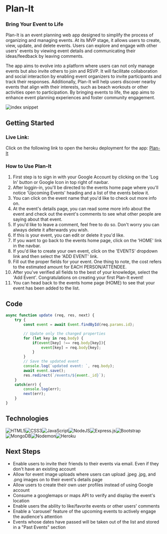 # Plan-It
### Bring Your Event to Life
Plan-It is an event planning web app designed to simplify the process of organizing and managing events. At its MVP stage, it allows users to create, view, update, and delete events. Users can explore and engage with other users' events by viewing event details and communicating their ideas/feedback by leaving comments. 

The app aims to evolve into a platform where users can not only manage events but also invite others to join and RSVP. It will facilitate collaboration and social interaction by enabling event organizers to invite participants and track their responses. Additionally, Plan-It will help users discover nearby events that align with their interests, such as beach workouts or other activities open to participation. By bringing events to life, the app aims to enhance event planning experiences and foster community engagement.

![index snippet]()

## Getting Started
### Live Link:
Click on the following link to open the heroku deployment for the app:
[Plan-It](https://plan-it-av-0a1ac1929ddc.herokuapp.com/)

### How to Use Plan-It
1. First step is to sign in with your Google Account by clicking on the 'Log In' button or Google Icon in top right of navbar.
2. After loggin-in, you'll be directed to the events home page where you'll notice 'Upcoming Events' heading and a list of the events below it.
3. You can click on the event name that you'd like to check out more info on.
4. At the event's details page, you can read some more info about the event and check out the event's comments to see what other people are saying about that event.
5. If you'd like to leave a comment, feel free to do so. Don't worry you can always delete it afterwards you wish.
6. If this is your event, you can edit or delete it you'd like.
7. If you want to go back to the events home page, click on the 'HOME' link in the navbar.
8. If you'd like to create your own event, click on the 'EVENTS' dropdown link and then select the 'ADD EVENT' link.
9. Fill out the proper fields for your event. One thing to note, the cost refers to the estimated amount for EACH PERSON/ATTENDEE.
10. After you've verified all fields to the best of your knowledge, select the 'Add Event'. Congratulations on creating your first Plan-It event!
11. You can head back to the events home page (HOME) to see that your event has been added to the list.

## Code
```js
async function update (req, res, next) {
    try {
        const event = await Event.findById(req.params.id);

        // Update only the changed properties
        for (let key in req.body) {
            if(event[key] !== req.body[key]){
                event[key] = req.body[key];
            }
        }
        // Save the updated event
        console.log(`updated event: `, req.body);
        await event.save();
        res.redirect(`/events/${event._id}`);
    }
    catch(err) {
        console.log(err);
        next(err);
    }
}
```

## Technologies
![HTML5](https://img.shields.io/badge/html5-%23E34F26.svg?style=for-the-badge&logo=html5&logoColor=white)![CSS3](https://img.shields.io/badge/css3-%231572B6.svg?style=for-the-badge&logo=css3&logoColor=white)![JavaScript](https://img.shields.io/badge/javascript-%23323330.svg?style=for-the-badge&logo=javascript&logoColor=%23F7DF1E)![NodeJS](https://img.shields.io/badge/node.js-6DA55F?style=for-the-badge&logo=node.js&logoColor=white)![Express.js](https://img.shields.io/badge/express.js-%23404d59.svg?style=for-the-badge&logo=express&logoColor=%2361DAFB)![Bootstrap](https://img.shields.io/badge/bootstrap-%238511FA.svg?style=for-the-badge&logo=bootstrap&logoColor=white)![MongoDB](https://img.shields.io/badge/MongoDB-%234ea94b.svg?style=for-the-badge&logo=mongodb&logoColor=white)![Nodemon](https://img.shields.io/badge/NODEMON-%23323330.svg?style=for-the-badge&logo=nodemon&logoColor=%BBDEAD)![Heroku](https://img.shields.io/badge/heroku-%23430098.svg?style=for-the-badge&logo=heroku&logoColor=white)

## Next Steps
- Enable users to invite their friends to their events via email. Even if they don't have an existing account
- Allow for event image uploads where users can upload .jpeg .jpg, and .png images on to their event's details page
- Allow users to create their own user profiles instead of using Google account
- Consume a googlemaps or maps API to verify and display the event's location
- Enable users the ability to like/favorite events or other users' comments
- Enable a 'carousel' feature of the upcoming events to actively engage the audience's attention
- Events whose dates have passed will be taken out of the list and stored in a "Past Events" section